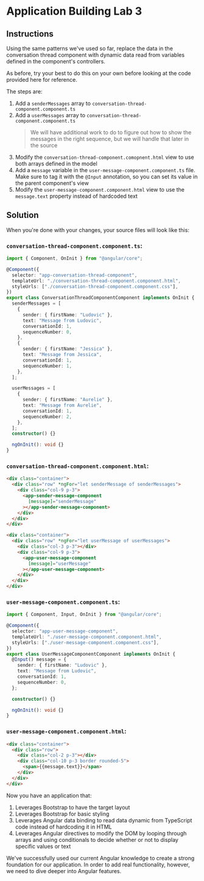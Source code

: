 # Application Building Lab 3

## Instructions

Using the same patterns we've used so far, replace the data in the conversation
thread component with dynamic data read from variables defined in the
component's controllers.

As before, try your best to do this on your own before looking at the code
provided here for reference.

The steps are:

1. Add a `senderMessages` array to `conversation-thread-component.component.ts`
2. Add a `userMessages` array to `conversation-thread-component.component.ts`
   > We will have additional work to do to figure out how to show the messages
   > in the right sequence, but we will handle that later in the source
3. Modify the `conversation-thread-component.comopnent.html` view to use both
   arrays defined in the model
4. Add a `message` variable in the `user-message-component.component.ts` file.
   Make sure to tag it with the `@Input` annotation, so you can set its value in
   the parent component's view
5. Modify the `user-message-component.component.html` view to use the
   `message.text` property instead of hardcoded text

## Solution

When you're done with your changes, your source files will look like this:

### `conversation-thread-component.component.ts`:

```typescript
import { Component, OnInit } from "@angular/core";

@Component({
  selector: "app-conversation-thread-component",
  templateUrl: "./conversation-thread-component.component.html",
  styleUrls: ["./conversation-thread-component.component.css"],
})
export class ConversationThreadComponentComponent implements OnInit {
  senderMessages = [
    {
      sender: { firstName: "Ludovic" },
      text: "Message from Ludovic",
      conversationId: 1,
      sequenceNumber: 0,
    },
    {
      sender: { firstName: "Jessica" },
      text: "Message from Jessica",
      conversationId: 1,
      sequenceNumber: 1,
    },
  ];

  userMessages = [
    {
      sender: { firstName: "Aurelie" },
      text: "Message from Aurelie",
      conversationId: 1,
      sequenceNumber: 2,
    },
  ];
  constructor() {}

  ngOnInit(): void {}
}
```

### `conversation-thread-component.component.html`:

```html
<div class="container">
  <div class="row" *ngFor="let senderMessage of senderMessages">
    <div class="col-9 p-3">
      <app-sender-message-component
        [message]="senderMessage"
      ></app-sender-message-component>
    </div>
  </div>
</div>

<div class="container">
  <div class="row" *ngFor="let userMessage of userMessages">
    <div class="col-3 p-3"></div>
    <div class="col-9 p-3">
      <app-user-message-component
        [message]="userMessage"
      ></app-user-message-component>
    </div>
  </div>
</div>
```

### `user-message-component.component.ts`:

```typescript
import { Component, Input, OnInit } from "@angular/core";

@Component({
  selector: "app-user-message-component",
  templateUrl: "./user-message-component.component.html",
  styleUrls: ["./user-message-component.component.css"],
})
export class UserMessageComponentComponent implements OnInit {
  @Input() message = {
    sender: { firstName: "Ludovic" },
    text: "Message from Ludovic",
    conversationId: 1,
    sequenceNumber: 0,
  };

  constructor() {}

  ngOnInit(): void {}
}
```

### `user-message-component.component.html`:

```html
<div class="container">
  <div class="row">
    <div class="col-2 p-3"></div>
    <div class="col-10 p-3 border rounded-5">
      <span>{{message.text}}</span>
    </div>
  </div>
</div>
```

Now you have an application that:

1. Leverages Bootstrap to have the target layout
2. Leverages Bootstrap for basic styling
3. Leverages Angular data binding to read data dynamic from TypeScript code
   instead of hardcoding it in HTML
4. Leverages Angular directives to modify the DOM by looping through arrays and
   using conditionals to decide whether or not to display specific values or
   text

We've successfully used our current Angular knowledge to create a strong
foundation for our application. In order to add real functionality, however, we
need to dive deeper into Angular features.
